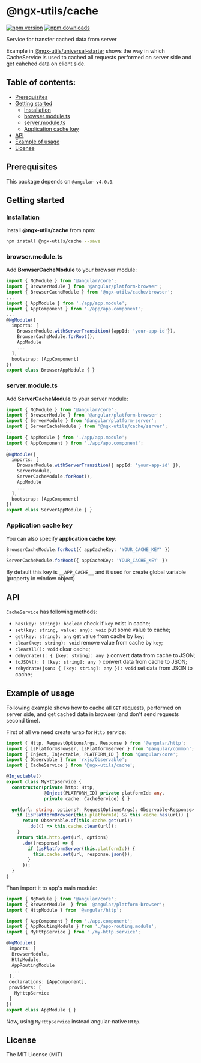 # @ngx-utils/cache

[![npm version](https://badge.fury.io/js/%40ngx-utils%2Fcache.svg)](https://badge.fury.io/js/%40ngx-utils%2Fcache) [![npm downloads](https://img.shields.io/npm/dm/@ngx-utils/cache.svg)](https://www.npmjs.com/package/@ngx-utils/cache)

Service for transfer cached data from server

Example in [@ngx-utils/universal-starter](https://github.com/ngx-utils/universal-starter/blob/master/src/app/auth-http.service.ts#L19) shows the way in which CacheService is used to cached all requests performed on server side and get cahched data on client side.

## Table of contents:
- [Prerequisites](#prerequisites)
- [Getting started](#getting-started)
    - [Installation](#installation)
    - [browser.module.ts](#browsermodulets)
    - [server.module.ts](#servermodulets)
    - [Application cache key](#application-cache-key)
- [API](#api)
- [Example of usage](#example-of-usage)
- [License](#license)

## Prerequisites

This package depends on `@angular v4.0.0`.

## Getting started

### Installation

Install **@ngx-utils/cache** from npm:
```bash
npm install @ngx-utils/cache --save
```

### browser.module.ts

Add **BrowserCacheModule** to your browser module:
```ts
import { NgModule } from '@angular/core';
import { BrowserModule } from '@angular/platform-browser';
import { BrowserCacheModule } from '@ngx-utils/cache/browser';
...
import { AppModule } from './app/app.module';
import { AppComponent } from './app/app.component';
...
@NgModule({
  imports: [
    BrowserModule.withServerTransition({appId: 'your-app-id'}),
    BrowserCacheModule.forRoot(),
    AppModule
    ...
  ],
  bootstrap: [AppComponent]
})
export class BrowserAppModule { }

```

### server.module.ts

Add **ServerCacheModule** to your server module:
```ts
import { NgModule } from '@angular/core';
import { BrowserModule } from '@angular/platform-browser';
import { ServerModule } from '@angular/platform-server';
import { ServerCacheModule } from '@ngx-utils/cache/server';
...
import { AppModule } from './app/app.module';
import { AppComponent } from './app/app.component';
...
@NgModule({
  imports: [
    BrowserModule.withServerTransition({ appId: 'your-app-id' }),
    ServerModule,
    ServerCacheModule.forRoot(),
    AppModule
    ...
  ],
  bootstrap: [AppComponent]
})
export class ServerAppModule { }

```

### Application cache key

You can also specify **application cache key**:
```ts
BrowserCacheModule.forRoot({ appCacheKey: 'YOUR_CACHE_KEY' })
...
ServerCacheModule.forRoot({ appCacheKey: 'YOUR_CACHE_KEY' })
```
By default this key is ```__APP_CACHE__``` and it used for create global variable (property in window object)

## API

`CacheService` has following methods:
- `has(key: string): boolean` check if `key` exist in cache;
- `set(key: string, value: any): void` put some value to cache;
- `get(key: string): any` get value from cache by `key`;
- `clear(key: string): void` remove value from cache by `key`;
- `clearAll(): void` clear cache;
- `dehydrate(): { [key: string]: any }` convert data from cache to JSON;
- `toJSON(): { [key: string]: any }` convert data from cache to JSON;
- `rehydrate(json: { [key: string]: any }): void` set data from JSON to cache;

## Example of usage

Following example shows how to cache all `GET` requests, performed on server side, and get cached data in browser (and don't send requests second time).

First of all we need create wrap for `Http` service:
```ts
import { Http, RequestOptionsArgs, Response } from '@angular/http';
import { isPlatformBrowser, isPlatformServer } from '@angular/common';
import { Inject, Injectable, PLATFORM_ID } from '@angular/core';
import { Observable } from 'rxjs/Observable';
import { CacheService } from '@ngx-utils/cache';

@Injectable()
export class MyHttpService {
  constructor(private http: Http,
              @Inject(PLATFORM_ID) private platformId: any,
              private cache: CacheService) { }

  get(url: string, options?: RequestOptionsArgs): Observable<Response> {
    if (isPlatformBrowser(this.platformId) && this.cache.has(url)) {
      return Observable.of(this.cache.get(url))
        .do(() => this.cache.clear(url));
    }
    return this.http.get(url, options)
      .do((response) => {
        if (isPlatformServer(this.platformId)) {
          this.cache.set(url, response.json());
        }
      });
  }
}

```

Than import it to app's main module:
```ts
import { NgModule } from '@angular/core';
import { BrowserModule  } from '@angular/platform-browser';
import { HttpModule } from '@angular/http';

import { AppComponent } from './app.component';
import { AppRoutingModule } from './app-routing.module';
import { MyHttpService } from './my-http.service';

@NgModule({
 imports: [
  BrowserModule,
  HttpModule,
  AppRoutingModule
  ...
 ],
 declarations: [AppComponent],
 providers: [
   MyHttpService
 ]
})
export class AppModule { }

```

Now, using `MyHttpService` instead angular-native `Http`.

## License

The MIT License (MIT)
